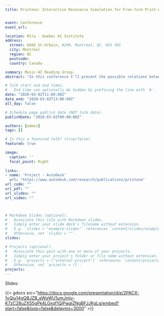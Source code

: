 ```yaml
---
title: Printone: Interactive Resonance Simulation for Free-form Print-wind Instrument Design


event: Conference
event_url: 

location: Mila - Quebec AI Institute
address:
  street: 6666 St-Urbain, #200, Montreal, QC, H2S 3H1
  city: Montréal 
  region: QC
  postcode: 
  country: Canada

summary: Music-AI Reading Group.
abstract: "In this conference I'll present the possible relations between the field of Sound Rendering, Musical Instrument Manufaturing and AI using as a basis the paper from AutoDesk Research - Printone: Interactive Resonance Simulation for Free-form Print-wind Instrument Design - First I'll present the pipeline for generating physically based sound synthesis using a computer, then with these tools we can see that there is an analogy with the field of image rendering. With the current absence of a differentiable sound rendering pipeline, the field of neural image rendering could be extended to the field of sound rendering. This and other applications to musical instruments and AI are also discussed."

# Talk start and end times.
#   End time can optionally be hidden by prefixing the line with `#`.
date: "2020-03-02T11:00:00Z"
date_end: "2020-03-02T13:00:00Z"
all_day: false

# Schedule page publish date (NOT talk date).
publishDate: "2020-03-02T00:00:00Z"

authors: [admin]
tags: []

# Is this a featured talk? (true/false)
featured: true

image:
  caption: ''
  focal_point: Right
  
links:
- name: 'Project - AutoDesk'
  url: "https://www.autodesk.com/research/publications/printone"
url_code: ""
url_pdf: ""
url_slides: ""
url_video: ""



# Markdown Slides (optional).
#   Associate this talk with Markdown slides.
#   Simply enter your slide deck's filename without extension.
#   E.g. `slides = "example-slides"` references `content/slides/example-slides.md`.
#   Otherwise, set `slides = ""`.
slides:

# Projects (optional).
#   Associate this post with one or more of your projects.
#   Simply enter your project's folder or file name without extension.
#   E.g. `projects = ["internal-project"]` references `content/project/deep-learning/index.md`.
#   Otherwise, set `projects = []`.
projects:
---
```


Slides:

{{< gdocs src="https://docs.google.com/presentation/d/e/2PACX-1vQiu14gQBJZB_eWgWU1umJnijv-K7zC28uZXS5gPk4LGxqf1QjPwalZNgBFJJKgLg/embed?start=false&loop=false&delayms=3000" >}}
